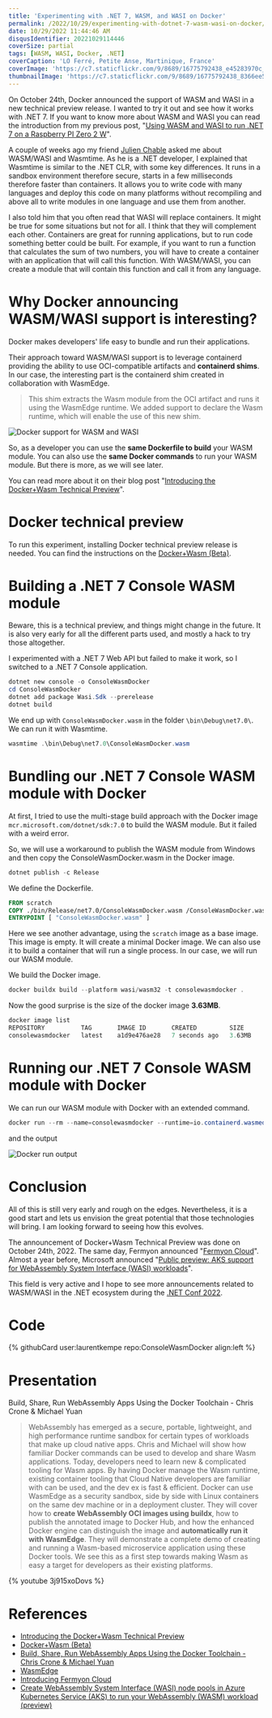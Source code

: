 ```yaml
---
title: 'Experimenting with .NET 7, WASM, and WASI on Docker'
permalink: /2022/10/29/experimenting-with-dotnet-7-wasm-wasi-on-docker/
date: 10/29/2022 11:44:46 AM
disqusIdentifier: 20221029114446
coverSize: partial
tags: [WASM, WASI, Docker, .NET]
coverCaption: 'LO Ferré, Petite Anse, Martinique, France'
coverImage: 'https://c7.staticflickr.com/9/8689/16775792438_e45283970c_h.jpg'
thumbnailImage: 'https://c7.staticflickr.com/9/8689/16775792438_8366ee5732_q.jpg'
---
```

On October 24th, Docker announced the support of WASM and WASI in a new technical preview release. I wanted to try it out and see how it works with .NET 7. If you want to know more about WASM and WASI you can read the introduction from my previous post, "[Using WASM and WASI to run .NET 7 on a Raspberry PI Zero 2 W](https://laurentkempe.com/2022/10/29/using-wasm-and-wasi-to-run-dotnet-7-on-a-raspberry-pi-zero-2-w/)".
<!-- more -->

A couple of weeks ago my friend [Julien Chable](https://twitter.com/JChable) asked me about WASM/WASI and Wasmtime. As he is a .NET developer, I explained that Wasmtime is similar to the .NET CLR, with some key differences. It runs in a sandbox environment therefore secure, starts in a few milliseconds therefore faster than containers. It allows you to write code with many languages and deploy this code on many platforms without recompiling and above all to write modules in one language and use them from another.

I also told him that you often read that WASI will replace containers. It might be true for some situations but not for all. I think that they will complement each other. Containers are great for running applications, but to run code something better could be built. For example, if you want to run a function that calculates the sum of two numbers, you will have to create a container with an application that will call this function. With WASM/WASI, you can create a module that will contain this function and call it from any language.

# Why Docker announcing WASM/WASI support is interesting?

Docker makes developers' life easy to bundle and run their applications. 

Their approach toward WASM/WASI support is to leverage containerd providing the ability to use OCI-compatible artifacts and **containerd shims**. In our case, the interesting part is the containerd shim created in collaboration with WasmEdge. 

> This shim extracts the Wasm module from the OCI artifact and runs it using the WasmEdge runtime. We added support to declare the Wasm runtime, which will enable the use of this new shim.

![Docker support for WASM and WASI](/images/docker-containerd-wasm-diagram.png.webp)

So, as a developer you can use the **same Dockerfile to build** your WASM module. You can also use the **same Docker commands** to run your WASM module. But there is more, as we will see later.

You can read more about it on their blog post "[Introducing the Docker+Wasm Technical Preview](https://www.docker.com/blog/docker-wasm-technical-preview/)".

# Docker technical preview

To run this experiment, installing Docker technical preview release is needed. You can find the instructions on the [Docker+Wasm (Beta)](https://docs.docker.com/desktop/wasm/).

# Building a .NET 7 Console WASM module

Beware, this is a technical preview, and things might change in the future. It is also very early for all the different parts used, and mostly a hack to try those altogether.

I experimented with a .NET 7 Web API but failed to make it work, so I switched to a .NET 7 Console application.

```powershell
dotnet new console -o ConsoleWasmDocker
cd ConsoleWasmDocker
dotnet add package Wasi.Sdk --prerelease
dotnet build
```

We end up with `ConsoleWasmDocker.wasm` in the folder `\bin\Debug\net7.0\`. We can run it with Wasmtime.

```powershell
wasmtime .\bin\Debug\net7.0\ConsoleWasmDocker.wasm
```

# Bundling our .NET 7 Console WASM module with Docker

At first, I tried to use the multi-stage build approach with the Docker image `mcr.microsoft.com/dotnet/sdk:7.0` to build the WASM module. But it failed with a weird error.

So, we will use a workaround to publish the WASM module from Windows and then copy the ConsoleWasmDocker.wasm in the Docker image.

```powershell
dotnet publish -c Release 
```

We define the Dockerfile.

```dockerfile
FROM scratch
COPY ./bin/Release/net7.0/ConsoleWasmDocker.wasm /ConsoleWasmDocker.wasm
ENTRYPOINT [ "ConsoleWasmDocker.wasm" ]
```

Here we see another advantage, using the `scratch` image as a base image. This image is empty. It will create a minimal Docker image. We can also use it to build a container that will run a single process. In our case, we will run our WASM module.

We build the Docker image.

```powershell
docker buildx build --platform wasi/wasm32 -t consolewasmdocker .
```

Now the good surprise is the size of the docker image **3.63MB**.

```powershell
docker image list
REPOSITORY          TAG       IMAGE ID       CREATED         SIZE
consolewasmdocker   latest    a1d9e476ae28   7 seconds ago   3.63MB
```

# Running our .NET 7 Console WASM module with Docker

We can run our WASM module with Docker with an extended command.

```powershell
docker run --rm --name=consolewasmdocker --runtime=io.containerd.wasmedge.v1 --platform=wasi/wasm32 consolewasmdocker
```

and the output

![Docker run output](/images/ConsoleWasmDocker.png)

# Conclusion

All of this is still very early and rough on the edges. Nevertheless, it is a good start and lets us envision the great potential that those technologies will bring. I am looking forward to seeing how this evolves.

The announcement of Docker+Wasm Technical Preview was done on October 24th, 2022. The same day, Fermyon announced "[Fermyon Cloud](https://www.fermyon.com/blog/introducing-fermyon-cloud)". Almost a year before,  Microsoft announced "[Public preview: AKS support for WebAssembly System Interface (WASI) workloads](https://azure.microsoft.com/en-us/updates/public-preview-aks-support-for-webassembly-system-interface-wasi-workloads/?WT.mc_id=DT-MVP-7749)".

This field is very active and I hope to see more announcements related to WASM/WASI in the .NET ecosystem during the [.NET Conf 2022](https://www.dotnetconf.net/).

# Code
<p></p>
{% githubCard user:laurentkempe repo:ConsoleWasmDocker align:left %}

# Presentation

Build, Share, Run WebAssembly Apps Using the Docker Toolchain - Chris Crone & Michael Yuan

> WebAssembly has emerged as a secure, portable, lightweight, and high performance runtime sandbox for certain types of workloads that make up cloud native apps. Chris and Michael will show how familiar Docker commands can be used to develop and share Wasm applications. Today, developers need to learn new & complicated tooling for Wasm apps. By having Docker manage the Wasm runtime, existing container tooling that Cloud Native developers are familiar with can be used, and the dev ex is fast & efficient. Docker can use WasmEdge as a security sandbox, side by side with Linux containers on the same dev machine or in a deployment cluster. They will cover how to **create WebAssembly OCI images using buildx**, how to publish the annotated image to Docker Hub, and how the enhanced Docker engine can distinguish the image and **automatically run it with WasmEdge**. They will demonstrate a complete demo of creating and running a Wasm-based microservice application using these Docker tools. We see this as a first step towards making Wasm as easy a target for developers as their existing platforms.

<p></p>
{% youtube 3j915xoDovs %}

# References

* [Introducing the Docker+Wasm Technical Preview](https://www.docker.com/blog/docker-wasm-technical-preview/)
* [Docker+Wasm (Beta)](https://docs.docker.com/desktop/wasm/)
* [Build, Share, Run WebAssembly Apps Using the Docker Toolchain - Chris Crone & Michael Yuan](https://www.youtube.com/watch?v=3j915xoDovs&ab_channel=CNCF%5BCloudNativeComputingFoundation%5D)
* [WasmEdge](https://wasmedge.org/)
* [Introducing Fermyon Cloud](https://www.fermyon.com/blog/introducing-fermyon-cloud)
* [Create WebAssembly System Interface (WASI) node pools in Azure Kubernetes Service (AKS) to run your WebAssembly (WASM) workload (preview)](https://learn.microsoft.com/en-us/azure/aks/use-wasi-node-pools?WT.mc_id=DT-MVP-7749)
